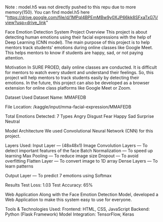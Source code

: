 Note : model.h5 was not directly pushed to this repu due to more memory(150). 
        You can find model.h5 here "https://drive.google.com/file/d/1MPql4BPEmMBw9y0XJP66kk8SFxaTxG7j/view?usp=drive_link"


Face Emotion Detection System
Project Overview
This project is about detecting human emotions using their facial expressions with the help of Deep Learning (CNN model). The main purpose of this project is to help mentors track students' emotions during online classes like Google Meet. This helps mentors to know if students are happy, sad, or not paying attention.

Motivation
In SURE PROED, daily online classes are conducted. It is difficult for mentors to watch every student and understand their feelings. So, this project will help mentors to track students easily by detecting their emotions. In the future, this project can also be developed as a browser extension for online class platforms like Google Meet or Zoom.

Dataset Used
Dataset Name: MMAFEDB

File Location: /kaggle/input/mma-facial-expression/MMAFEDB

Total Emotions Detected: 7 Types
Angry
Disgust
Fear
Happy
Sad
Surprise
Neutral


Model Architecture
We used Convolutional Neural Network (CNN) for this project.

Layers Used:
Input Layer — (48x48x1) Image
Convolution Layers — To detect important features of the face
Batch Normalization — To speed up learning
Max Pooling — To reduce image size
Dropout — To avoid overfitting
Flatten Layer — To convert image to 1D array
Dense Layers — To learn patterns

Output Layer — To predict 7 emotions using Softmax

Results
Test Loss: 1.03
Test Accuracy: 65%

Web Application
Along with the Face Emotion Detection Model, developed a Web Application to make this system easy to use for everyone.

Tools & Technologies Used:
Frontend: HTML, CSS, JavaScript
Backend: Python (Flask Framework)
Model Integration: TensorFlow, Keras
